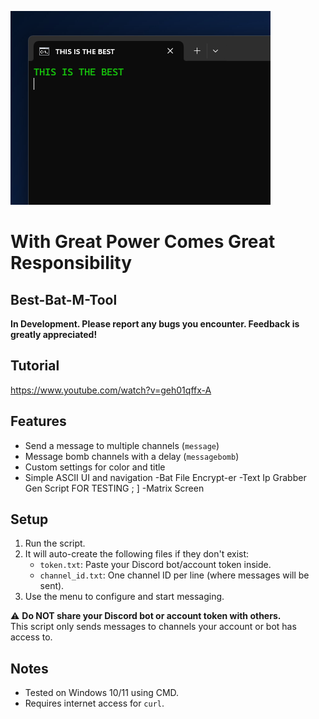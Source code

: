 ![Banner](https://github.com/NFCsamurai/Best-Bat-M-Tool/raw/main/banner.png)
# With Great Power Comes Great Responsibility

## Best-Bat-M-Tool
**In Development. Please report any bugs you encounter. Feedback is greatly appreciated!**

## Tutorial
https://www.youtube.com/watch?v=geh01qffx-A

## Features

- Send a message to multiple channels (`message`)
- Message bomb channels with a delay (`messagebomb`)
- Custom settings for color and title
- Simple ASCII UI and navigation
-Bat File Encrypt-er
-Text Ip Grabber Gen Script FOR TESTING ; ]
-Matrix Screen 


## Setup

1. Run the script.
2. It will auto-create the following files if they don't exist:
    - `token.txt`: Paste your Discord bot/account token inside.
    - `channel_id.txt`: One channel ID per line (where messages will be sent).
3. Use the menu to configure and start messaging.

⚠️ **Do NOT share your Discord bot or account token with others.**  
This script only sends messages to channels your account or bot has access to.

## Notes

- Tested on Windows 10/11 using CMD.
- Requires internet access for `curl`.
